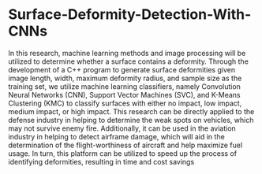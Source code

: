 # Surface-Deformity-Detection-With-CNNs
In this research, machine learning methods and image processing will be utilized to determine whether a surface contains a deformity. Through the development of a C++ program to generate surface deformities given image length, width, maximum deformity radius, and sample size as the training set, we utilize machine learning classifiers, namely Convolution Neural Networks (CNN), Support Vector Machines (SVC), and K-Means Clustering (KMC) to classify surfaces with either no impact, low impact, medium impact, or high impact. This research can be directly applied to the defense industry in helping to determine the weak spots on vehicles, which may not survive enemy fire. Additionally, it can be used in the aviation industry in helping to detect airframe damage, which will aid in the determination of the flight-worthiness of aircraft and help maximize fuel usage. In turn, this platform can be utilized to speed up the process of identifying deformities, resulting in time and cost savings
